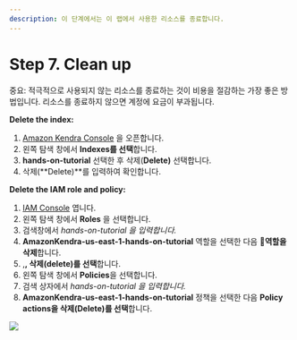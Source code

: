 ```yaml
---
description: 이 단계에서는 이 랩에서 사용한 리소스를 종료합니다.
---
```


# Step 7. Clean up

중요: 적극적으로 사용되지 않는 리소스를 종료하는 것이 비용을 절감하는 가장 좋은 방법입니다. 리소스를 종료하지 않으면 계정에 요금이 부과됩니다.

**Delete the index:**

1. [Amazon Kendra Console](https://console.aws.amazon.com/kendra/) 을 오픈합니다.
2. 왼쪽 탐색 창에서 **Indexes를 선택**합니다.
3. **hands-on-tutorial** 선택한 후 삭제(**Delete)** 선택합니다.&#x20;
4. 삭제(**Delete)**를 입력하여 확인합니다.



**Delete the IAM role and policy:**

1. [IAM Console](https://console.aws.amazon.com/iam) 엽니다.
2. 왼쪽 탐색 창에서 **Roles** 을 선택합니다.
3. 검색창에서 _hands-on-tutorial 을 입력합니다._
4. **AmazonKendra-us-east-1-hands-on-tutorial** 역할을 선택한 다음 **역할을 삭제**합니다.
5. ,**, 삭제(delete)를 선택**합니다.
6. 왼쪽 탐색 창에서 **Policies**을 선택합니다.
7. 검색 상자에서 _hands-on-tutorial 을 입력합니다._
8. **AmazonKendra-us-east-1-hands-on-tutorial** 정책을 선택한 다음 **Policy actions을 삭제(Delete)를 선택**합니다.



![](<.gitbook/assets/스크린샷 2022-02-07 오전 3.35.48.png>)
